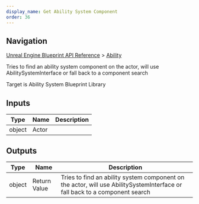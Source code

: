 ```yaml
---
display_name: Get Ability System Component
order: 36
---
```

## Navigation

[Unreal Engine Blueprint API Reference](https://dev.epicgames.com/documentation/en-us/unreal-engine/BlueprintAPI) > [Ability](https://dev.epicgames.com/documentation/en-us/unreal-engine/BlueprintAPI/Ability)

Tries to find an ability system component on the actor, will use AbilitySystemInterface or fall back to a component search

Target is Ability System Blueprint Library

## Inputs

| Type | Name | Description |
| --- | --- | --- |
| object | Actor |  |

## Outputs

| Type | Name | Description |
| --- | --- | --- |
| object | Return Value | Tries to find an ability system component on the actor, will use AbilitySystemInterface or fall back to a component search |
